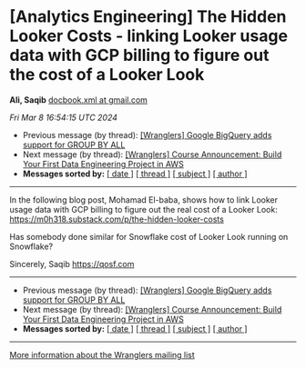 









[Analytics Engineering] The Hidden Looker Costs - linking Looker usage data with GCP billing to figure out the cost of a Looker Look
====================================================================================================================================


**Ali, Saqib**
[docbook.xml at gmail.com](mailto:wranglers%40analyticsengineering.net?Subject=Re%3A%20%5BWranglers%5D%20The%20Hidden%20Looker%20Costs%20-%20linking%20Looker%20usage%20data%0A%20with%20GCP%20billing%20to%20figure%20out%20the%20cost%20of%20a%20Looker%20Look&In-Reply-To=%3CCABDm0O-hXDFQoCrFApigmc7TVEGBT682JYOgr%3Dm0xk3WFjB7Ug%40mail.gmail.com%3E "[Wranglers] The Hidden Looker Costs - linking Looker usage data with GCP billing to figure out the cost of a Looker Look")   

*Fri Mar 8 16:54:15 UTC 2024*
* Previous message (by thread): [[Wranglers] Google BigQuery adds support for GROUP BY ALL](000009.html)
* Next message (by thread): [[Wranglers] Course Announcement: Build Your First Data Engineering Project in AWS](000011.html)
* **Messages sorted by:**
[[ date ]](date.html#10)
[[ thread ]](thread.html#10)
[[ subject ]](subject.html#10)
[[ author ]](author.html#10)




---



In the following blog post, Mohamad El-baba, shows how to link Looker usage
data with GCP billing to figure out the real cost of a Looker Look:
<https://m0h318.substack.com/p/the-hidden-looker-costs>

Has somebody done similar for Snowflake cost of Looker Look running on
Snowflake?

Sincerely,
Saqib
<https://qosf.com>
  
  




---


* Previous message (by thread): [[Wranglers] Google BigQuery adds support for GROUP BY ALL](000009.html)
* Next message (by thread): [[Wranglers] Course Announcement: Build Your First Data Engineering Project in AWS](000011.html)
* **Messages sorted by:**
[[ date ]](date.html#10)
[[ thread ]](thread.html#10)
[[ subject ]](subject.html#10)
[[ author ]](author.html#10)




---


[More information about the Wranglers
mailing list](https://analyticsengineering.net/mailman/listinfo/wranglers)  






